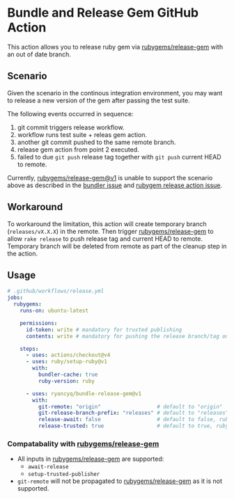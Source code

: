 # Bundle and Release Gem GitHub Action

This action allows you to release ruby gem via [rubygems/release-gem] with an out of date branch.

## Scenario

Given the scenario in the continous integration environment, you may want to release a new version of the gem after passing the test suite.

The following events occurred in sequence:
1. git commit triggers release workflow.
2. workflow runs test suite + releas gem action.
3. another git commit pushed to the same remote branch.
4. release gem action from point 2 executed.
5. failed to due `git push` release tag together with `git push` current HEAD to remote.

Currently, [rubygems/release-gem@v1] is unable to support the scenario above as described in the [bundler issue] and [rubygem release action issue].

## Workaround

To workaround the limitation, this action will create temporary branch (`releases/vX.X.X`) in the remote.
Then trigger [rubygems/release-gem] to allow `rake release` to push release tag and current HEAD to remote.
Temporary branch will be deleted from remote as part of the cleanup step in the action.

## Usage

```yaml
# .github/workflows/release.yml
jobs:
  rubygems:
    runs-on: ubuntu-latest

    permissions:
      id-token: write # mandatory for trusted publishing
      contents: write # mandatory for pushing the release branch/tag on git

    steps:
      - uses: actions/checkout@v4
      - uses: ruby/setup-ruby@v1
        with:
          bundler-cache: true
          ruby-version: ruby

      - uses: ryancyq/bundle-release-gem@v1
        with:
          git-remote: "origin"                  # default to "origin"
          git-release-branch-prefix: "releases" # default to "releases"
          release-await: false                  # default to false, rubygems/release-gem "await-release" option
          release-trusted: true                 # default to true, rubygems/release-gem "setup-trusted-publisher" option
```

### Compatabality with [rubygems/release-gem]

- All inputs in [rubygems/release-gem] are supported:
  - `await-release`
  - `setup-trusted-publisher`
- `git-remote` will not be propagated to [rubygems/release-gem] as it is not supported.

[rubygems/release-gem]: https://github.com/rubygems/release-gem/
[rubygems/release-gem@v1]: https://github.com/rubygems/release-gem/tree/v1
[bundler issue]: https://github.com/rubygems/rubygems/issues/7818
[rubygem release action issue]: https://github.com/rubygems/release-gem/issues/8
